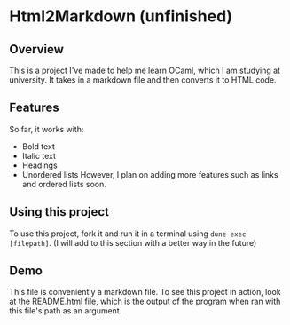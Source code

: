 # Html2Markdown (unfinished)
## Overview
This is a project I've made to help me learn OCaml, which I am studying at university.
It takes in a markdown file and then converts it to HTML code.
## Features
So far, it works with:
 * Bold text
 * Italic text
 * Headings
 * Unordered lists
However, I plan on adding more features such as links and ordered lists soon.
## Using this project
To use this project, fork it and run it in a terminal using `dune exec [filepath]`.
(I will add to this section with a better way in the future)
## Demo
This file is conveniently a markdown file.
To see this project in action, look at the README.html file, which is the output of the program when ran with this file's path as an argument.
